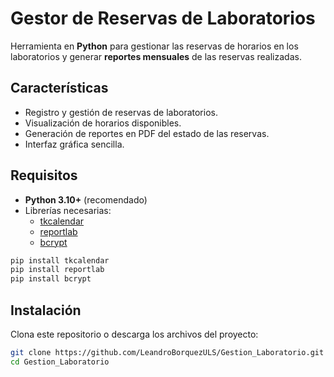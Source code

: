 # Gestor de Reservas de Laboratorios

Herramienta en **Python** para gestionar las reservas de horarios en los laboratorios y generar **reportes mensuales** de las reservas realizadas.

## Características
- Registro y gestión de reservas de laboratorios.
- Visualización de horarios disponibles.
- Generación de reportes en PDF del estado de las reservas.
- Interfaz gráfica sencilla.

## Requisitos
- **Python 3.10+** (recomendado)
- Librerías necesarias:
  - [tkcalendar](https://pypi.org/project/tkcalendar/)
  - [reportlab](https://pypi.org/project/reportlab/)
  - [bcrypt](https://pypi.org/project/bcrypt/)
  
```bash
pip install tkcalendar
pip install reportlab
pip install bcrypt
```

## Instalación

Clona este repositorio o descarga los archivos del proyecto:

```bash
git clone https://github.com/LeandroBorquezULS/Gestion_Laboratorio.git
cd Gestion_Laboratorio






